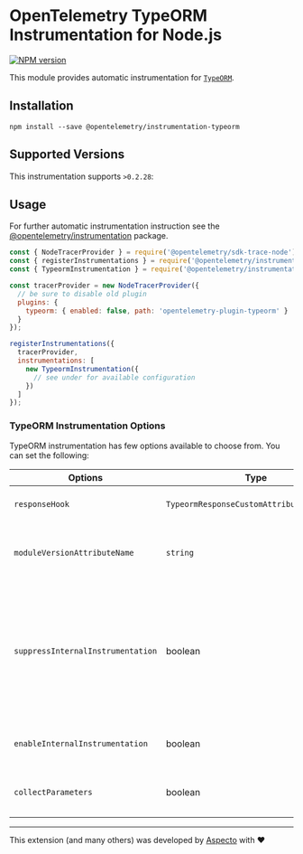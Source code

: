 # OpenTelemetry TypeORM Instrumentation for Node.js
[![NPM version](https://img.shields.io/npm/v/@opentelemetry/instrumentation-typeorm.svg)](https://www.npmjs.com/package/@opentelemetry/instrumentation-typeorm)

This module provides automatic instrumentation for [`TypeORM`](https://typeorm.io/).

## Installation

```
npm install --save @opentelemetry/instrumentation-typeorm
```

## Supported Versions
This instrumentation supports `>0.2.28`:

## Usage
For further automatic instrumentation instruction see the [@opentelemetry/instrumentation](https://github.com/open-telemetry/opentelemetry-js/tree/main/packages/opentelemetry-instrumentation) package.

```js
const { NodeTracerProvider } = require('@opentelemetry/sdk-trace-node');
const { registerInstrumentations } = require('@opentelemetry/instrumentation');
const { TypeormInstrumentation } = require('@opentelemetry/instrumentation-typeorm');

const tracerProvider = new NodeTracerProvider({
  // be sure to disable old plugin
  plugins: {
    typeorm: { enabled: false, path: 'opentelemetry-plugin-typeorm' }
  }
});

registerInstrumentations({
  tracerProvider,
  instrumentations: [
    new TypeormInstrumentation({
      // see under for available configuration
    })
  ]
});
```

### TypeORM Instrumentation Options

TypeORM instrumentation has few options available to choose from. You can set the following:

| Options        | Type                                   | Description                                                                                     |
| -------------- | -------------------------------------- | ----------------------------------------------------------------------------------------------- |
| `responseHook` | `TypeormResponseCustomAttributesFunction` | Hook called before response is returned, which allows to add custom attributes to span.      |
| `moduleVersionAttributeName` | `string` | If passed, a span attribute will be added to all spans with key of the provided `moduleVersionAttributeName` and value of the patched module version |
| `suppressInternalInstrumentation` | boolean | Typeorm operation use mongodb/postgres/mysql/mariadb/etc. under the hood. If, for example, postgres instrumentation is enabled, a postgres operation will also create a postgres span describing the communication. Setting the `suppressInternalInstrumentation` config value to `true` will cause the instrumentation to suppress instrumentation of underlying operations. |
| `enableInternalInstrumentation` | boolean |  Some methods such as `getManyAndCount` can generate internally multiple spans. To instrument those set this to `true`|
| `collectParameters` | boolean | set to `true` if you want to capture the parameter values for parameterized SQL queries (**may leak sensitive information**)
---

This extension (and many others) was developed by [Aspecto](https://www.aspecto.io/) with ❤️
